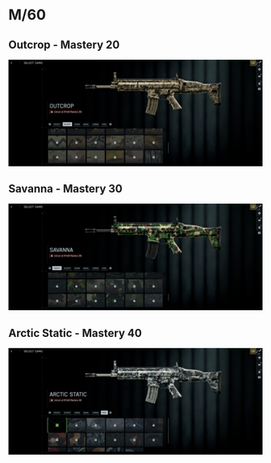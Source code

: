 # M/60

## Outcrop - Mastery 20
![Outcrop](Outcrop.jpg)
## Savanna - Mastery 30
![Savanna](Savanna.jpg)
## Arctic Static - Mastery 40
![Arctic_Static](Arctic_Static.jpg)
